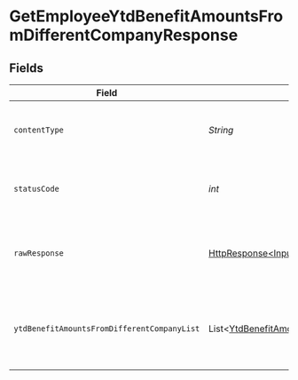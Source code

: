 # GetEmployeeYtdBenefitAmountsFromDifferentCompanyResponse


## Fields

| Field                                                                                                                          | Type                                                                                                                           | Required                                                                                                                       | Description                                                                                                                    |
| ------------------------------------------------------------------------------------------------------------------------------ | ------------------------------------------------------------------------------------------------------------------------------ | ------------------------------------------------------------------------------------------------------------------------------ | ------------------------------------------------------------------------------------------------------------------------------ |
| `contentType`                                                                                                                  | *String*                                                                                                                       | :heavy_check_mark:                                                                                                             | HTTP response content type for this operation                                                                                  |
| `statusCode`                                                                                                                   | *int*                                                                                                                          | :heavy_check_mark:                                                                                                             | HTTP response status code for this operation                                                                                   |
| `rawResponse`                                                                                                                  | [HttpResponse\<InputStream>](https://docs.oracle.com/en/java/javase/11/docs/api/java.net.http/java/net/http/HttpResponse.html) | :heavy_check_mark:                                                                                                             | Raw HTTP response; suitable for custom response parsing                                                                        |
| `ytdBenefitAmountsFromDifferentCompanyList`                                                                                    | List\<[YtdBenefitAmountsFromDifferentCompany](../../models/components/YtdBenefitAmountsFromDifferentCompany.md)>               | :heavy_minus_sign:                                                                                                             | List of Ytd Benefit Amounts From Different Company List                                                                        |